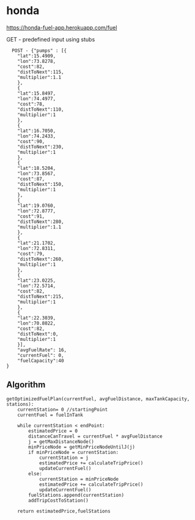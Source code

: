 # honda
 
 https://honda-fuel-app.herokuapp.com/fuel

  GET - predefined input using stubs
  
	  POST - {"pumps" : [{
		"lat":15.4909,
		"lon":73.8278,
		"cost":82,
		"distToNext":115,
		"multiplier":1.1
	    },
	    {
		"lat":15.8497,
		"lon":74.4977,
		"cost":78,
		"distToNext":110,
		"multiplier":1
	    },
	    {
		"lat":16.7050,
		"lon":74.2433,
		"cost":90,
		"distToNext":230,
		"multiplier":1
	    },
	    {
		"lat":18.5204,
		"lon":73.8567,
		"cost":87,
		"distToNext":150,
		"multiplier":1
	    },
	    {
		"lat":19.0760,
		"lon":72.8777,
		"cost":91,
		"distToNext":280,
		"multiplier":1.1
	    },
	    {
		"lat":21.1702,
		"lon":72.8311,
		"cost":79,
		"distToNext":260,
		"multiplier":1
	    },
	    {
		"lat":23.0225,
		"lon":72.5714,
		"cost":82,
		"distToNext":215,
		"multiplier":1
	    },
	    {
		"lat":22.3039,
		"lon":70.8022,
		"cost":82,
		"distToNext":0,
		"multiplier":1
	    }],
	    "avgFuelRate": 16,
	    "currentFuel": 0,
	    "fuelCapacity":40
	}


## Algorithm

	getOptimizedFuelPlan(currentFuel, avgFuelDistance, maxTankCapacity, stations):
		currentStation= 0 //startingPoint
		currentFuel = fuelInTank
	
		while currentStation < endPoint:
			estimatedPrice = 0
			distanceCanTravel = currentFuel * avgFuelDistance
			j = getMaxDistanceNode()
			minPriceNode = getMinPriceNodeUntilJ(j)
			if minPriceNode = currentStation:
				currentStation = j
				estimatedPrice += calculateTripPrice()
				updateCurrentFuel()
			else:
				currentStation = minPriceNode
				estimatedPrice += calculateTripPrice()
				updateCurrentFuel()
			fuelStations.append(currentStation)
			addTripCostToStation()

		return estimatedPrice,fuelStations
